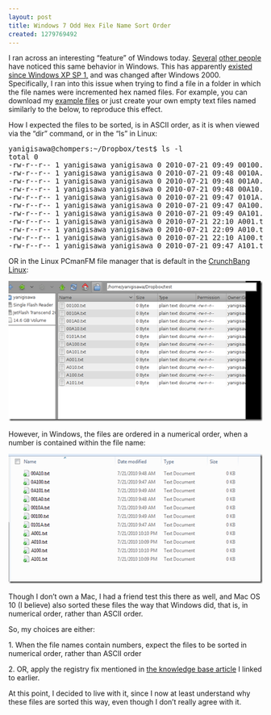 ```yaml
---
layout: post
title: Windows 7 Odd Hex File Name Sort Order
created: 1279769492
---
```

<p>I ran across an interesting “feature” of Windows today. <a href="http://groups.google.com/group/microsoft.public.scripting.vbscript/browse_thread/thread/c4e09ab75201f2d8/6463e6f1c56cd39e?pli=1" target="_blank">Several</a>&#160;<a href="http://www.vistax64.com/vb-script/243990-more-weird-file-name-sorting-order-folder-explorer-window.html" target="_blank">other people</a> have noticed this same behavior in Windows. This has apparently <a href="http://support.microsoft.com/kb/319827" target="_blank">existed since Windows XP SP 1,</a> and was changed after Windows 2000. Specifically, I ran into this issue when trying to find a file in a folder in which the file names were incremented hex named files. For example, you can download my <a href="img/HexFileNames.zip" target="_blank">example files</a> or just create your own empty text files named similarly to the below, to reproduce this effect.</p>  <p>How I expected the files to be sorted, is in ASCII order, as it is when viewed via the “dir” command, or in the “ls” in Linux:</p>  <pre>yanigisawa@chompers:~/Dropbox/test$ ls -l
total 0
-rw-r--r-- 1 yanigisawa yanigisawa 0 2010-07-21 09:49 00100.txt
-rw-r--r-- 1 yanigisawa yanigisawa 0 2010-07-21 09:48 0010A.txt
-rw-r--r-- 1 yanigisawa yanigisawa 0 2010-07-21 09:48 001A0.txt
-rw-r--r-- 1 yanigisawa yanigisawa 0 2010-07-21 09:48 00A10.txt
-rw-r--r-- 1 yanigisawa yanigisawa 0 2010-07-21 09:47 0101A.txt
-rw-r--r-- 1 yanigisawa yanigisawa 0 2010-07-21 09:47 0A100.txt
-rw-r--r-- 1 yanigisawa yanigisawa 0 2010-07-21 09:49 0A101.txt
-rw-r--r-- 1 yanigisawa yanigisawa 0 2010-07-21 22:10 A001.txt
-rw-r--r-- 1 yanigisawa yanigisawa 0 2010-07-21 22:09 A010.txt
-rw-r--r-- 1 yanigisawa yanigisawa 0 2010-07-21 22:10 A100.txt
-rw-r--r-- 1 yanigisawa yanigisawa 0 2010-07-21 09:47 A101.txt</pre>

<p>OR in the Linux PCmanFM file manager that is default in the <a href="http://crunchbanglinux.org/" target="_blank">CrunchBang Linux</a>:</p>

<p><a href="img/linuxSortOrder_2.png"><img style="border-bottom: 0px; border-left: 0px; display: inline; border-top: 0px; border-right: 0px" title="linuxSortOrder" border="0" alt="linuxSortOrder" src="/img/linuxSortOrder_thumb.png" width="528" height="278" /></a> </p>



<p>However, in Windows, the files are ordered in a numerical order, when a number is contained within the file name:</p>

<p><a href="img/WindowsSortedOrder_2.png"><img style="border-bottom: 0px; border-left: 0px; display: inline; border-top: 0px; border-right: 0px" title="WindowsSortedOrder" border="0" alt="WindowsSortedOrder" src="/img/WindowsSortedOrder_thumb.png" width="531" height="257" /></a> </p>

<p>Though I don’t own a Mac, I had a friend test this there as well, and Mac OS 10 (I believe) also sorted these files the way that Windows did, that is, in numerical order, rather than ASCII order.</p>

<p>So, my choices are either: </p>

<p>1. When the file names contain numbers, expect the files to be sorted in numerical order, rather than ASCII order</p>

<p>2. OR, apply the registry fix mentioned in <a href="http://support.microsoft.com/kb/319827" target="_blank">the knowledge base article</a> I linked to earlier.</p>

<p>At this point, I decided to live with it, since I now at least understand why these files are sorted this way, even though I don’t really agree with it.</p>
